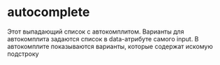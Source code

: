 # autocomplete
Этот выпадающий список с автокомплитом. 
Варианты для автокомплита задаются список в data-атрибуте самого input.
В автокомплите показываются варианты, которые содержат искомую подстроку
